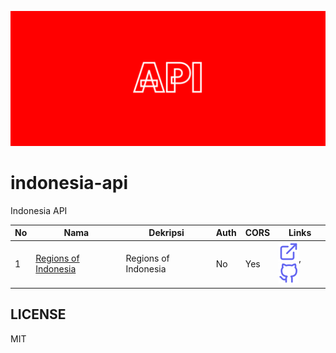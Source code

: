 ![](./public/Cover.png)

# indonesia-api

Indonesia API

<!-- >>>>>>>>>>>>>>>>>>>>>> INDONESIA API >>>>>>>>>>>>>>>>>>>>>> -->

| No  | Nama                                                              | Dekripsi             | Auth | CORS | Links                                                                                                                                                       |
| --- | ----------------------------------------------------------------- | -------------------- | ---- | ---- | ----------------------------------------------------------------------------------------------------------------------------------------------------------- |
| 1   | [Regions of Indonesia](https://regions-of-indonesia.netlify.app/) | Regions of Indonesia | No   | Yes  | [![](./assets/svgs/external-link.svg)](https://regions-of-indonesia.netlify.app/), [![](./assets/svgs/github.svg)](https://github.com/regions-of-indonesia) |

<!-- <<<<<<<<<<<<<<<<<<<<<< INDONESIA API <<<<<<<<<<<<<<<<<<<<<< -->

## LICENSE

MIT

